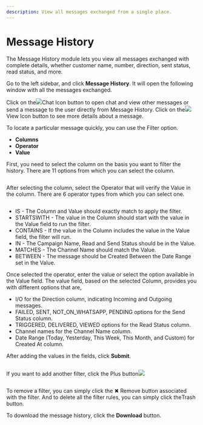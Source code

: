 ```yaml
---
description: View all messages exchanged from a single place.
---
```


# Message History

The Message History module lets you view all messages exchanged with complete details, whether customer name, number, direction, sent status, read status, and more.

Go to the left sidebar, and click **Message History**. It will open the following window with all the messages exchanged.

Click on the![](https://files.gitbook.com/v0/b/gitbook-x-prod.appspot.com/o/spaces%2FhElFPtMZjXYjDDMBT5q2%2Fuploads%2FKK6pZfyu0raziI98xUTE%2FChat%20Button%20Campaign.png?alt=media\&token=0e6e95e2-ecad-481d-a80c-4330c28ceb7e)Chat Icon button to open chat and view other messages or send a message to the user directly from Message History. Click on the![](https://files.gitbook.com/v0/b/gitbook-x-prod.appspot.com/o/spaces%2FhElFPtMZjXYjDDMBT5q2%2Fuploads%2FKXZGsf5VKTgvcfVP3k2N%2FMessage%20Details%20View%20Button.png?alt=media\&token=68168e52-eba4-400b-a0ff-663889a46cfe)View Icon button to see more details about a message.

To locate a particular message quickly, you can use the Filter option.

* **Columns**
* **Operator**
* **Value**

First, you need to select the column on the basis you want to filter the history. There are 11 options from which you can select the column.

<figure><img src="https://files.gitbook.com/v0/b/gitbook-x-prod.appspot.com/o/spaces%2FhElFPtMZjXYjDDMBT5q2%2Fuploads%2FSPrhrJdv7JUNCZ2ElVuG%2FMessage%20History%20Filter%20Columns.png?alt=media&#x26;token=499d5c52-2b04-4a32-b6eb-bb7ee2bc62fb" alt=""><figcaption></figcaption></figure>

After selecting the column, select the Operator that will verify the Value in the column. There are 6 operator types from which you can select one.

<figure><img src="https://files.gitbook.com/v0/b/gitbook-x-prod.appspot.com/o/spaces%2FhElFPtMZjXYjDDMBT5q2%2Fuploads%2FwLDMJjrNWl2ZD9FzRXs6%2FDrip%20Campaign%20Messages%20Details%20Operator%20Filters.png?alt=media&#x26;token=eb28c53a-3562-4855-a15b-9bbe9d9e0c3f" alt=""><figcaption></figcaption></figure>

* IS - The Column and Value should exactly match to apply the filter.
* STARTSWITH - The value in the Column should start with the value in the Value field to run the filter.
* CONTAINS - If the value in the Column includes the value in the Value field, the filter will run.
* IN - The Campaign Name, Read and Send Status should be in the Value.
* MATCHES - The Channel Name should match the Value.
* BETWEEN - The message should be Created Between the Date Range set in the Value.

Once selected the operator, enter the value or select the option available in the Value field. The value field, based on the selected Column, provides you with different options that are,

* I/O for the Direction column, indicating Incoming and Outgoing messages.
* FAILED, SENT, NOT\_ON\_WHATSAPP, PENDING options for the Send Status column.
* TRIGGERED, DELIVERED, VIEWED options for the Read Status column.
* Channel names for the Channel Name column.
* Date Range (Today, Yesterday, This Week, This Month, and Custom) for Created At column.

After adding the values in the fields, click **Submit**.

<figure><img src="https://files.gitbook.com/v0/b/gitbook-x-prod.appspot.com/o/spaces%2FhElFPtMZjXYjDDMBT5q2%2Fuploads%2FidO5bHTHJSTMfidFMMFL%2FApplying%20filter%20option%20for%20the%20Message%20Details%20Drip%20Campaign.png?alt=media&#x26;token=eeb4d101-388f-4fdc-9ad6-76ce0c13365e" alt=""><figcaption></figcaption></figure>

If you want to add another filter, click the Plus button![](https://files.gitbook.com/v0/b/gitbook-x-prod.appspot.com/o/spaces%2FhElFPtMZjXYjDDMBT5q2%2Fuploads%2F1WNM2opBmG6WLkD1GbcH%2FPlus%20button%20for%20Filters.png?alt=media\&token=fc82bbfa-b811-4196-941e-a41568050bee)

<figure><img src="https://files.gitbook.com/v0/b/gitbook-x-prod.appspot.com/o/spaces%2FhElFPtMZjXYjDDMBT5q2%2Fuploads%2F6umzSdbi0xa8ks725zSG%2FAdd%2C%20Remove%20and%20Delete%20Filter%20Rules%20in%20Drip%20Campaign%20Message%20Details.png?alt=media&#x26;token=204e0420-f199-4f1c-9603-ebbc89154909" alt=""><figcaption></figcaption></figure>

To remove a filter, you can simply click the ✖ Remove button associated with the filter. And to delete all the filter rules, you can simply click the<img src="https://files.gitbook.com/v0/b/gitbook-x-prod.appspot.com/o/spaces%2FhElFPtMZjXYjDDMBT5q2%2Fuploads%2FnOKuiGH16Qhb31eqieuH%2FDelete%20Button%20for%20Filter.png?alt=media&#x26;token=8155fb9e-8453-4566-9a95-842e384b0341" alt="" data-size="original">Trash button.

To download the message history, click the **Download** button.
